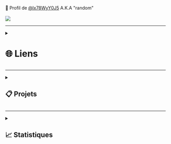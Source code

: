 
👋 Profil de [@lx78WyY0J5](https://github.com/lx78WyY0J5) A.K.A "random"
</br></br>
![](https://komarev.com/ghpvc/?username=lx78WyY0J5&color=red&label=%F0%9F%91%80)

-----

<details id=0>
<summary><h1>🌐 Liens</h1></summary>

- 💬 [Profile discord](https://discord.com/users/748530290917638165)  
- 🚀 [Serveur discord](https://discord.gg/ae2DK7qayQ)
- 🚧 [Page Github.io](https://lx78wyy0j5.github.io/)
  
</details>

-----

<details id=1>
<summary><h2>📋 Projets</h2></summary>
  
- 🔭 Reprise de la programmation & administration...
- 👐 __Rendre ouvert un projet et lui permettre un usage éducatif__ aux nouveaux venants
- 🌐 **__Lien à venir__**
  
</details>

-----


<details id=2>
<summary><h2>📈 Statistiques</h2></summary>
  
![](https://github-readme-stats.vercel.app/api?username=lx78WyY0J5&count_private=true&show_icons=true&theme=dark&hide_border=true)
![](https://github-readme-streak-stats.herokuapp.com?user=lx78WyY0J5&count_private=true&theme=dark&hide_border=true)
![](https://github-readme-stats.vercel.app/api/top-langs/?username=lx78WyY0J5&count_private=true&theme=dark&hide_border=true)
  
</details>
